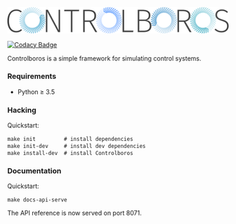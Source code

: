 ![Controlboros logo](docs/_static/images/logo.png)

[![Codacy Badge](https://api.codacy.com/project/badge/Grade/6dd7592be425486081fbe2cb859c2426)](https://www.codacy.com/app/mp4096/controlboros?utm_source=github.com&amp;utm_medium=referral&amp;utm_content=mp4096/controlboros&amp;utm_campaign=Badge_Grade)

Controlboros is a simple framework for simulating control systems.

### Requirements

* Python ≥ 3.5

### Hacking

Quickstart:

```
make init         # install dependencies
make init-dev     # install dev dependencies
make install-dev  # install Controlboros
```

### Documentation

Quickstart:

```
make docs-api-serve
```

The API reference is now served on port 8071.

